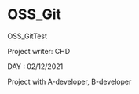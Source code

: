 # OSS_Git
OSS_GitTest

Project writer: CHD

DAY : 02/12/2021

Project with A-developer, B-developer
